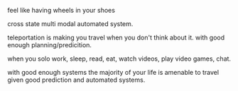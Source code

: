 

feel like having wheels in your shoes

cross state multi modal automated system.

teleportation is making you travel when you don't think about it. with good enough planning/predicition.

when you solo work, sleep, read, eat, watch videos, play video games, chat.

with good enough systems the majority of your life is amenable to travel given good prediction and automated systems.

